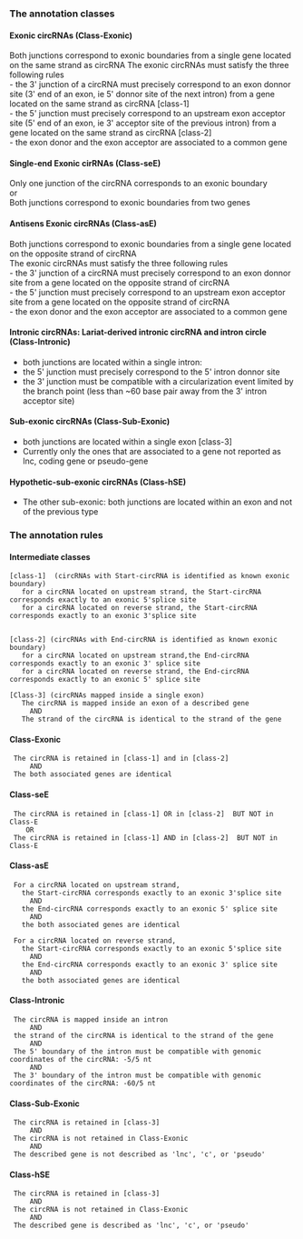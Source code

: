 
### The annotation classes

#### Exonic circRNAs   (Class-Exonic)
   Both junctions correspond to exonic boundaries from a single gene located on the same strand as circRNA
   The exonic circRNAs must satisfy the three following rules  
      - the 3' junction of a circRNA must precisely correspond to an exon donnor site (3' end of an exon, ie 5' donnor site of the next intron) from a gene located on the same strand as circRNA [class-1]    
      - the 5' junction must precisely correspond to an upstream exon acceptor site (5' end of an exon, ie 3' acceptor site of the previous intron) from a gene located on the same strand as circRNA [class-2]     
      - the exon donor and the exon acceptor are associated to a common gene
      
#### Single-end Exonic cirRNAs (Class-seE)
   Only one junction of the circRNA corresponds to an exonic boundary   
     or   
  Both junctions correspond to exonic boundaries from two genes
   
#### Antisens Exonic circRNAs   (Class-asE)
   Both junctions correspond to exonic boundaries from a single gene located on the opposite strand of circRNA  
   The exonic circRNAs must satisfy the three following rules  
      - the 3' junction of a circRNA must precisely correspond to an exon donnor site from a gene located on the opposite strand of circRNA     
      - the 5' junction must precisely correspond to an upstream exon acceptor site from a gene located on the opposite strand of circRNA  
      - the exon donor and the exon acceptor are associated to a common gene
      
#### Intronic circRNAs: Lariat-derived intronic circRNA and intron circle  (Class-Intronic)
  - both junctions are located within a single intron:
  - the 5' junction must precisely correspond to the 5' intron donnor site
  - the 3' junction must be compatible with a circularization event limited by the branch point (less than ~60 base pair away from the 3' intron acceptor site) 

#### Sub-exonic circRNAs  (Class-Sub-Exonic)
   - both junctions are located within a single exon  [class-3]
   - Currently only the ones that are associated to a gene not reported as lnc, coding gene or pseudo-gene

#### Hypothetic-sub-exonic circRNAs    (Class-hSE)
   - The other sub-exonic: both junctions are located within an exon and not of the previous type
      
      
      
      
 
### The annotation rules
 
 ####    Intermediate classes
    [class-1]  (circRNAs with Start-circRNA is identified as known exonic boundary)
       for a circRNA located on upstream strand, the Start-circRNA corresponds exactly to an exonic 5'splice site 
       for a circRNA located on reverse strand, the Start-circRNA corresponds exactly to an exonic 3'splice site


    [class-2] (circRNAs with End-circRNA is identified as known exonic boundary)
       for a circRNA located on upstream strand,the End-circRNA corresponds exactly to an exonic 3' splice site
       for a circRNA located on reverse strand, the End-circRNA corresponds exactly to an exonic 5' splice site
     
    [Class-3] (circRNAs mapped inside a single exon) 
       The circRNA is mapped inside an exon of a described gene      
         AND  
       The strand of the circRNA is identical to the strand of the gene


####     Class-Exonic   
     The circRNA is retained in [class-1] and in [class-2]    
         AND   
     The both associated genes are identical
   
####     Class-seE
     The circRNA is retained in [class-1] OR in [class-2]  BUT NOT in Class-E
        OR
     The circRNA is retained in [class-1] AND in [class-2]  BUT NOT in Class-E
     
####     Class-asE   
     For a circRNA located on upstream strand, 
       the Start-circRNA corresponds exactly to an exonic 3'splice site 
         AND
       the End-circRNA corresponds exactly to an exonic 5' splice site
         AND
       the both associated genes are identical
     
     For a circRNA located on reverse strand, 
       the Start-circRNA corresponds exactly to an exonic 5'splice site
         AND
       the End-circRNA corresponds exactly to an exonic 3' splice site
         AND
       the both associated genes are identical

####    Class-Intronic
     The circRNA is mapped inside an intron    
         AND
     the strand of the circRNA is identical to the strand of the gene
         AND
     The 5' boundary of the intron must be compatible with genomic coordinates of the circRNA: -5/5 nt
         AND
     The 3' boundary of the intron must be compatible with genomic coordinates of the circRNA: -60/5 nt

     
 ####   Class-Sub-Exonic
     The circRNA is retained in [class-3]
         AND
     The circRNA is not retained in Class-Exonic
         AND
     The described gene is not described as 'lnc', 'c', or 'pseudo'


 ####   Class-hSE
     The circRNA is retained in [class-3]
         AND
     The circRNA is not retained in Class-Exonic
         AND
     The described gene is described as 'lnc', 'c', or 'pseudo'









